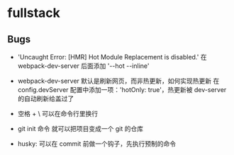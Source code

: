 # fullstack

## Bugs

- 'Uncaught Error: [HMR] Hot Module Replacement is disabled.'
  在 webpack-dev-server 后面添加 '--hot --inline'

- webpack-dev-server 默认是刷新网页，而非热更新，如何实现热更新
  在 config.devServer 配置中添加一项：'hotOnly: true'，热更新被 dev-server 的自动刷新给盖过了

- 空格 + \ 可以在命令行里换行

- git init 命令 就可以把项目变成一个 git 的仓库

- husky: 可以在 commit 前做一个钩子，先执行预制的命令
